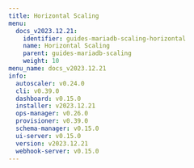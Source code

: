 ```yaml
---
title: Horizontal Scaling
menu:
  docs_v2023.12.21:
    identifier: guides-mariadb-scaling-horizontal
    name: Horizontal Scaling
    parent: guides-mariadb-scaling
    weight: 10
menu_name: docs_v2023.12.21
info:
  autoscaler: v0.24.0
  cli: v0.39.0
  dashboard: v0.15.0
  installer: v2023.12.21
  ops-manager: v0.26.0
  provisioner: v0.39.0
  schema-manager: v0.15.0
  ui-server: v0.15.0
  version: v2023.12.21
  webhook-server: v0.15.0
---
```


